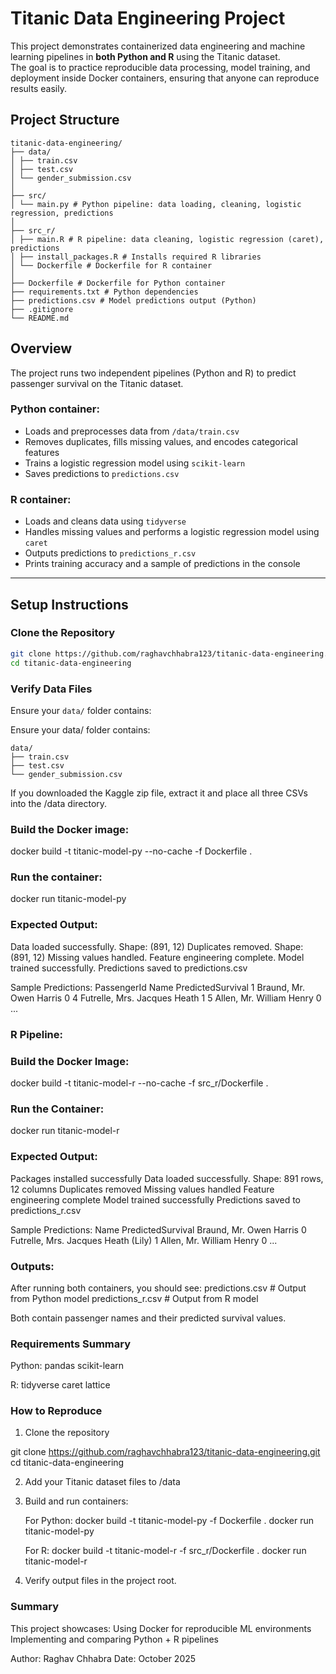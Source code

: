 # Titanic Data Engineering Project

This project demonstrates containerized data engineering and machine learning pipelines in **both Python and R** using the Titanic dataset.  
The goal is to practice reproducible data processing, model training, and deployment inside Docker containers, ensuring that anyone can reproduce results easily.


## Project Structure
```
titanic-data-engineering/
├── data/
│ ├── train.csv
│ ├── test.csv
│ └── gender_submission.csv
│
├── src/
│ └── main.py # Python pipeline: data loading, cleaning, logistic regression, predictions
│
├── src_r/
│ ├── main.R # R pipeline: data cleaning, logistic regression (caret), predictions
│ ├── install_packages.R # Installs required R libraries
│ └── Dockerfile # Dockerfile for R container
│
├── Dockerfile # Dockerfile for Python container
├── requirements.txt # Python dependencies
├── predictions.csv # Model predictions output (Python)
├── .gitignore
└── README.md
```

## Overview

The project runs two independent pipelines (Python and R) to predict passenger survival on the Titanic dataset.

### Python container:
- Loads and preprocesses data from `/data/train.csv`
- Removes duplicates, fills missing values, and encodes categorical features
- Trains a logistic regression model using `scikit-learn`
- Saves predictions to `predictions.csv`

### R container:
- Loads and cleans data using `tidyverse`
- Handles missing values and performs a logistic regression model using `caret`
- Outputs predictions to `predictions_r.csv`
- Prints training accuracy and a sample of predictions in the console

---

## Setup Instructions

### Clone the Repository

```bash
git clone https://github.com/raghavchhabra123/titanic-data-engineering.git
cd titanic-data-engineering
```
### Verify Data Files

Ensure your `data/` folder contains:


Ensure your data/ folder contains:
```
data/
├── train.csv
├── test.csv
└── gender_submission.csv
```
If you downloaded the Kaggle zip file, extract it and place all three CSVs into the /data directory.

### Build the Docker image:
docker build -t titanic-model-py --no-cache -f Dockerfile .

### Run the container:
docker run titanic-model-py

### Expected Output:

Data loaded successfully. Shape: (891, 12)
Duplicates removed. Shape: (891, 12)
Missing values handled.
Feature engineering complete.
Model trained successfully.
Predictions saved to predictions.csv

Sample Predictions:
PassengerId  Name                          PredictedSurvival
1            Braund, Mr. Owen Harris       0
4            Futrelle, Mrs. Jacques Heath  1
5            Allen, Mr. William Henry      0
...

### R Pipeline:

### Build the Docker Image:
docker build -t titanic-model-r --no-cache -f src_r/Dockerfile .

### Run the Container:
docker run titanic-model-r

### Expected Output:
Packages installed successfully
Data loaded successfully. Shape: 891 rows, 12 columns
Duplicates removed
Missing values handled
Feature engineering complete
Model trained successfully
Predictions saved to predictions_r.csv

Sample Predictions:
Name                                    PredictedSurvival
Braund, Mr. Owen Harris                 0
Futrelle, Mrs. Jacques Heath (Lily)     1
Allen, Mr. William Henry                0
...

### Outputs:

After running both containers, you should see:
predictions.csv        # Output from Python model
predictions_r.csv      # Output from R model


Both contain passenger names and their predicted survival values.

### Requirements Summary

Python:
pandas
scikit-learn

R:
tidyverse
caret
lattice

### How to Reproduce
1. Clone the repository

git clone https://github.com/raghavchhabra123/titanic-data-engineering.git
cd titanic-data-engineering

2. Add your Titanic dataset files to /data

3. Build and run containers:

   For Python:
   docker build -t titanic-model-py -f Dockerfile .
   docker run titanic-model-py

   For R:
   docker build -t titanic-model-r -f src_r/Dockerfile .
   docker run titanic-model-r

4. Verify output files in the project root.

### Summary

This project showcases:
Using Docker for reproducible ML environments
Implementing and comparing Python + R pipelines

Author: Raghav Chhabra
Date: October 2025
